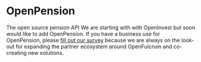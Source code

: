 # OpenPension
The open source pension API
We are starting with with OpenInvest but soon would like to add OpenPension. If you have a business use for OpenPension, please [fill out our survey](http://survey.openfulcrum.com) because we are always on the look-out for expanding the partner ecosystem around OpenFulcrum and co-creating new solutions.
